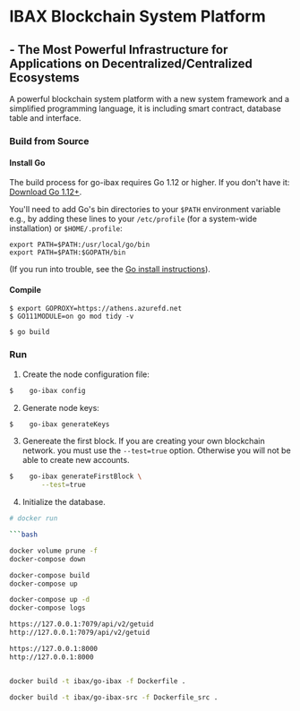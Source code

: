 # IBAX Blockchain System Platform
## - The Most Powerful Infrastructure for Applications on Decentralized/Centralized Ecosystems

A  powerful blockchain system platform with a new system framework and a simplified programming language, it is including smart contract, database table and interface.

### Build from Source

#### Install Go

The build process for go-ibax requires Go 1.12 or higher. If you don't have it: [Download Go 1.12+](https://golang.org/dl/).

You'll need to add Go's bin directories to your `$PATH` environment variable e.g., by adding these lines to your `/etc/profile` (for a system-wide installation) or `$HOME/.profile`:

```
export PATH=$PATH:/usr/local/go/bin
export PATH=$PATH:$GOPATH/bin
```

(If you run into trouble, see the [Go install instructions](https://golang.org/doc/install)).

#### Compile

```
$ export GOPROXY=https://athens.azurefd.net
$ GO111MODULE=on go mod tidy -v

$ go build
```

### Run

1. Create the node configuration file:

```bash
$    go-ibax config
```

2. Generate node keys:

```bash
$    go-ibax generateKeys
```

3. Genereate the first block. If you are creating your own blockchain network. you must use the `--test=true` option. Otherwise you will not be able to create new accounts.

```bash
$    go-ibax generateFirstBlock \
        --test=true
```

4. Initialize the database.

```bash
# docker run

```bash

docker volume prune -f
docker-compose down

docker-compose build
docker-compose up

docker-compose up -d
docker-compose logs

https://127.0.0.1:7079/api/v2/getuid
http://127.0.0.1:7079/api/v2/getuid

https://127.0.0.1:8000
http://127.0.0.1:8000


docker build -t ibax/go-ibax -f Dockerfile .

docker build -t ibax/go-ibax-src -f Dockerfile_src .

```





